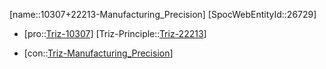 ﻿---
type: TrizContradiction
aliases:
- 10307+22213-Manufacturing_Precision
license: CC BY-SA 4.0
copyright: https://github.com/SpocWeb
IsDeleted: false
IsReadOnly: false
Confidential: public
tags: 
- Triz/Contradiction
---
[name::10307+22213-Manufacturing_Precision]
[SpocWebEntityId::26729]
+ [pro::[Triz-10307](Triz-10307)]
[Triz-Principle::[Triz-22213](Triz-22213)]
- [con::[Triz-Manufacturing_Precision](tech/Triz/Parameter/Triz-Manufacturing_Precision.md)]

